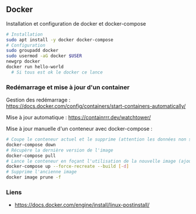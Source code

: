 ## Docker

Installation et configuration de docker et docker-compose

```bash
# Installation
sudo apt install -y docker docker-compose
# Configuration
sudo groupadd docker
sudo usermod -aG docker $USER
newgrp docker
docker run hello-world
  # Si tous est ok le docker ce lance
```

### Redémarrage et mise à jour d'un container

Gestion des redémarrage : https://docs.docker.com/config/containers/start-containers-automatically/

Mise à jour automatique : https://containrrr.dev/watchtower/

Mise à jour manuelle d'un conteneur avec docker-compose :

```bash
# Coupe le conteneur actuel et le supprime (attention les données non stockées dans un volume sont perdues)
docker-compose down
# Récupère la dernière version de l'image
docker-compose pull
# Lance le conteneur en foçant l'utilisation de la nouvelle image (ajouté le -d pour le faire en arrière plan)
docker-compose up --force-recreate --build [-d]
# Supprime l'ancienne image
docker image prune -f
```

### Liens

- https://docs.docker.com/engine/install/linux-postinstall/